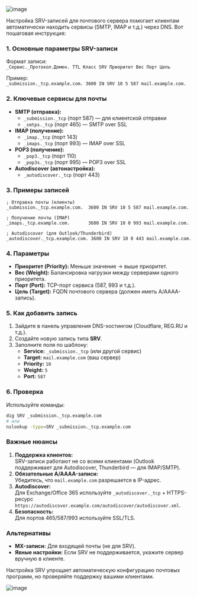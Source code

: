 ![image](https://github.com/user-attachments/assets/12fb8057-eb57-4fa8-9532-3023e0b9911b)


Настройка SRV-записей для почтового сервера помогает клиентам автоматически находить сервисы (SMTP, IMAP и т.д.) через DNS. Вот пошаговая инструкция:

### 1. **Основные параметры SRV-записи**
Формат записи:  
`_Сервис._Протокол.Домен. TTL Класс SRV Приоритет Вес Порт Цель`

Пример:  
`_submission._tcp.example.com. 3600 IN SRV 10 5 587 mail.example.com.`

### 2. **Ключевые сервисы для почты**
- **SMTP (отправка):**
  - `_submission._tcp` (порт 587) — для клиентской отправки
  - `_smtps._tcp` (порт 465) — SMTP over SSL
- **IMAP (получение):**
  - `_imap._tcp` (порт 143)
  - `_imaps._tcp` (порт 993) — IMAP over SSL
- **POP3 (получение):**
  - `_pop3._tcp` (порт 110)
  - `_pop3s._tcp` (порт 995) — POP3 over SSL
- **Autodiscover (автонастройка):**
  - `_autodiscover._tcp` (порт 443)

### 3. **Примеры записей**
```dns
; Отправка почты (клиенты)
_submission._tcp.example.com.  3600 IN SRV 10 5 587 mail.example.com.

; Получение почты (IMAP)
_imaps._tcp.example.com.       3600 IN SRV 10 0 993 mail.example.com.

; Autodiscover (для Outlook/Thunderbird)
_autodiscover._tcp.example.com. 3600 IN SRV 10 0 443 mail.example.com.
```

### 4. **Параметры**
- **Приоритет (Priority):** Меньше значение → выше приоритет.  
- **Вес (Weight):** Балансировка нагрузки между серверами одного приоритета.  
- **Порт (Port):** TCP-порт сервиса (587, 993 и т.д.).  
- **Цель (Target):** FQDN почтового сервера (должен иметь A/AAAA-запись).  

### 5. **Как добавить запись**
1. Зайдите в панель управления DNS-хостингом (Cloudflare, REG.RU и т.д.).  
2. Создайте новую запись типа **SRV**.  
3. Заполните поля по шаблону:  
   - **Service:** `_submission._tcp` (или другой сервис)  
   - **Target:** `mail.example.com` (ваш сервер)  
   - **Priority:** `10`  
   - **Weight:** `5`  
   - **Port:** `587`  

### 6. **Проверка**
Используйте команды:  
```bash
dig SRV _submission._tcp.example.com
# или
nslookup -type=SRV _submission._tcp.example.com
```

### Важные нюансы
1. **Поддержка клиентов:**  
   SRV-записи работают не со всеми клиентами (Outlook поддерживает для Autodiscover, Thunderbird — для IMAP/SMTP).  
2. **Обязательные A/AAAA-записи:**  
   Убедитесь, что `mail.example.com` разрешается в IP-адрес.  
3. **Autodiscover:**  
   Для Exchange/Office 365 используйте `_autodiscover._tcp` + HTTPS-ресурс `https://autodiscover.example.com/autodiscover/autodiscover.xml`.  
4. **Безопасность:**  
   Для портов 465/587/993 используйте SSL/TLS.  

### Альтернативы
- **MX-записи:** Для входящей почты (не для SRV).  
- **Явные настройки:** Если SRV не поддерживается, укажите сервер вручную в клиенте.  

Настройка SRV упрощает автоматическую конфигурацию почтовых программ, но проверяйте поддержку вашими клиентами.

![image](https://github.com/user-attachments/assets/3d6c0ae4-5442-434c-a7fd-8c3afbc9fc0b)
